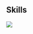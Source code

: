 ## Skills
<img src="https://img.shields.io/badge/C-A8B9CC?style=flat-square&logo=C&logoColor=White"/>
